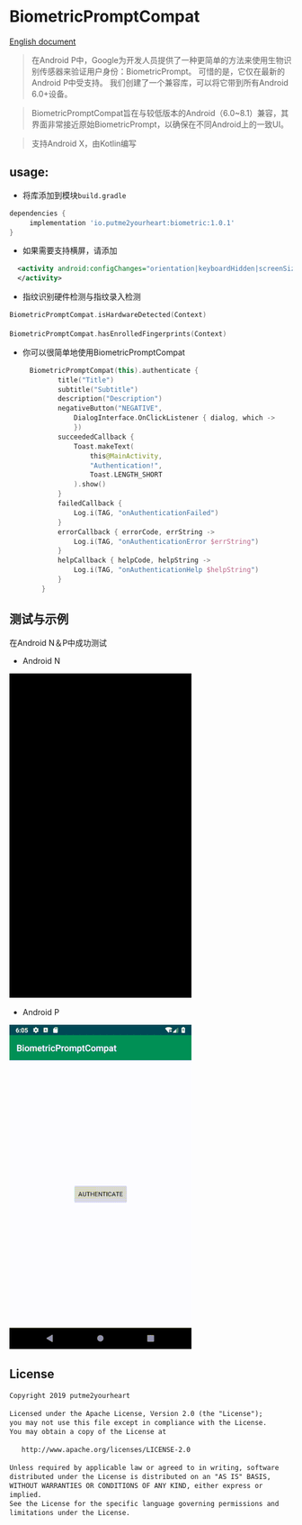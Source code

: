 # BiometricPromptCompat

[English document](https://github.com/putme2yourheart/BiometricPromptCompat/blob/master/README.md)

> 在Android P中，Google为开发人员提供了一种更简单的方法来使用生物识别传感器来验证用户身份：BiometricPrompt。
可惜的是，它仅在最新的Android P中受支持。 我们创建了一个兼容库，可以将它带到所有Android 6.0+设备。

> BiometricPromptCompat旨在与较低版本的Android（6.0~8.1）兼容，其界面非常接近原始BiometricPrompt，以确保在不同Android上的一致UI。

> 支持Android X，由Kotlin编写

## usage:
- 将库添加到模块`build.gradle`
```groovy
dependencies {
     implementation 'io.putme2yourheart:biometric:1.0.1'
}
```

- 如果需要支持横屏，请添加
```xml
  <activity android:configChanges="orientation|keyboardHidden|screenSize">
  </activity>
```

- 指纹识别硬件检测与指纹录入检测
```kotlin
BiometricPromptCompat.isHardwareDetected(Context)

BiometricPromptCompat.hasEnrolledFingerprints(Context)
```

- 你可以很简单地使用BiometricPromptCompat
```kotlin
     BiometricPromptCompat(this).authenticate {
            title("Title")
            subtitle("Subtitle")
            description("Description")
            negativeButton("NEGATIVE",
                DialogInterface.OnClickListener { dialog, which ->
                })
            succeededCallback {
                Toast.makeText(
                    this@MainActivity,
                    "Authentication!",
                    Toast.LENGTH_SHORT
                ).show()
            }
            failedCallback {
                Log.i(TAG, "onAuthenticationFailed")
            }
            errorCallback { errorCode, errString ->
                Log.i(TAG, "onAuthenticationError $errString")
            }
            helpCallback { helpCode, helpString ->
                Log.i(TAG, "onAuthenticationHelp $helpString")
            }
        }
```

## 测试与示例
在Android N＆P中成功测试

- Android N

![alarum](https://github.com/putme2yourheart/BiometricPromptCompat/blob/master/screenshots/24.gif)

- Android P

![alarum](https://github.com/putme2yourheart/BiometricPromptCompat/blob/master/screenshots/28.gif)

License
-------

    Copyright 2019 putme2yourheart

    Licensed under the Apache License, Version 2.0 (the "License");
    you may not use this file except in compliance with the License.
    You may obtain a copy of the License at

       http://www.apache.org/licenses/LICENSE-2.0

    Unless required by applicable law or agreed to in writing, software
    distributed under the License is distributed on an "AS IS" BASIS,
    WITHOUT WARRANTIES OR CONDITIONS OF ANY KIND, either express or implied.
    See the License for the specific language governing permissions and
    limitations under the License.

